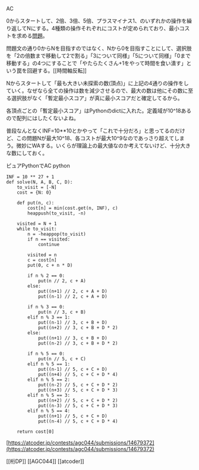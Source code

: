 
AC

0からスタートして、2倍、3倍、5倍、プラスマイナス1、のいずれかの操作を繰り返してNにする。4種類の操作それぞれにコストが定められており、最小コストを求める[問題](https://atcoder.jp/contests/agc044/tasks/agc044_a)。

問題文の通り0からNを目指すのではなく、Nから0を目指すことにして、選択肢を「2の倍数まで移動して2で割る」「3について同様」「5について同様」「0まで移動する」の4つにすることで「やたらたくさん+1をやって時間を食い潰す」という罠を回避する。[[時間軸反転]]

Nからスタートして「最も大きい未探索の数(頂点)」に上記の4通りの操作をしていく。なぜなら全ての操作は数を減少させるので、最大の数は他にその数に至る選択肢がなく「暫定最小スコア」が真に最小スコアだと確定してるから。

各頂点ごとの「暫定最小スコア」はPythonのdictに入れた。定義域が10^18あるので配列にはしたくないよね。

普段なんとなくINF=10**10とかやって「これで十分だろ」と思ってるのだけど、この問題Nが最大10^18、各コストが最大10^9なのであっさり超えてしまう。微妙にWAする。いくらが理論上の最大値なのか考えてないけど、十分大きな数にしておく。

ピュアPythonでAC
python

```
INF = 10 ** 27 + 1
def solve(N, A, B, C, D):
    to_visit = [-N]
    cost = {N: 0}

    def put(n, c):
        cost[n] = min(cost.get(n, INF), c)
        heappush(to_visit, -n)

    visited = N + 1
    while to_visit:
        n = -heappop(to_visit)
        if n == visited:
            continue

        visited = n
        c = cost[n]
        put(0, c + n * D)

        if n % 2 == 0:
            put(n // 2, c + A)
        else:
            put((n+1) // 2, c + A + D)
            put((n-1) // 2, c + A + D)

        if n % 3 == 0:
            put(n // 3, c + B)
        elif n % 3 == 1:
            put((n-1) // 3, c + B + D)
            put((n+2) // 3, c + B + D * 2)
        else:
            put((n+1) // 3, c + B + D)
            put((n-2) // 3, c + B + D * 2)

        if n % 5 == 0:
            put(n // 5, c + C)
        elif n % 5 == 1:
            put((n-1) // 5, c + C + D)
            put((n+4) // 5, c + C + D * 4)
        elif n % 5 == 2:
            put((n-2) // 5, c + C + D * 2)
            put((n+3) // 5, c + C + D * 3)
        elif n % 5 == 3:
            put((n+2) // 5, c + C + D * 2)
            put((n-3) // 5, c + C + D * 3)
        elif n % 5 == 4:
            put((n+1) // 5, c + C + D)
            put((n-4) // 5, c + C + D * 4)

    return cost[0]
```

[https://atcoder.jp/contests/agc044/submissions/14679372](https://atcoder.jp/contests/agc044/submissions/14679372)


[[桁DP]]
[[AGC044]] [[atcoder]]
